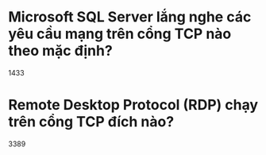 # Microsoft SQL Server lắng nghe các yêu cầu mạng trên cổng TCP nào theo mặc định?
  1433

# Remote Desktop Protocol (RDP) chạy trên cổng TCP đích nào?
  3389
